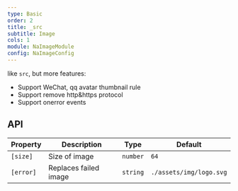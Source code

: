 ```yaml
---
type: Basic
order: 2
title: _src
subtitle: Image
cols: 1
module: NaImageModule
config: NaImageConfig
---
```


like `src`, but more features:

- Support WeChat, qq avatar thumbnail rule
- Support remove http&https protocol
- Support onerror events

## API

| Property  | Description           | Type     | Default                 |
| --------- | --------------------- | -------- | ----------------------- |
| `[size]`  | Size of image         | `number` | `64`                    |
| `[error]` | Replaces failed image | `string` | `./assets/img/logo.svg` |
